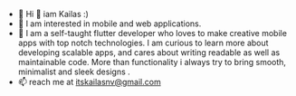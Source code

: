 
- 👾 Hi 👋 iam Kailas :)
- 👀 I am interested in mobile and web applications.
- 💬 I am a self-taught flutter developer who loves to make creative mobile apps with top notch technologies. I am curious to learn more about developing scalable apps, and cares about writing readable as well as maintainable code. More than functionality i always try to bring smooth, minimalist and sleek designs .
- 📫 reach me at itskailasnv@gmail.com
